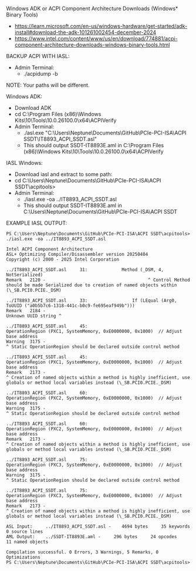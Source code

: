 Windows ADK or ACPI Component Architecture Downloads (Windows* Binary Tools)
- https://learn.microsoft.com/en-us/windows-hardware/get-started/adk-install#download-the-adk-101261002454-december-2024
- https://www.intel.com/content/www/us/en/download/774881/acpi-component-architecture-downloads-windows-binary-tools.html


BACKUP ACPI WITH IASL:
- Admin Terminal:
    - ./acpidump -b

NOTE: Your paths will be different.

Windows ADK:
- Download ADK
- cd C:\Program Files (x86)\Windows Kits\10\Tools\10.0.26100.0\x64\ACPIVerify
- Admin Terminal:
    - ./asl.exe "C:\Users\Neptune\Documents\GitHub\PCIe-PCI-ISA\ACPI SSDT\IT8893_ACPI_SSDT.asl"
    - This should output SSDT-IT8893E.aml in C:\Program Files (x86)\Windows Kits\10\Tools\10.0.26100.0\x64\ACPIVerify

IASL Windows:
- Download iasl and extract to some path:
- cd C:\Users\Neptune\Documents\GitHub\PCIe-PCI-ISA\ACPI SSDT\acpitools>
- Admin Terminal:
    - ./iasl.exe -oa ../IT8893_ACPI_SSDT.asl
    - This should output SSDT-IT8893E.aml in C:\Users\Neptune\Documents\GitHub\PCIe-PCI-ISA\ACPI SSDT


EXAMPLE IASL OUTPUT:
```
PS C:\Users\Neptune\Documents\GitHub\PCIe-PCI-ISA\ACPI SSDT\acpitools> ./iasl.exe -oa ../IT8893_ACPI_SSDT.asl

Intel ACPI Component Architecture
ASL+ Optimizing Compiler/Disassembler version 20250404
Copyright (c) 2000 - 2025 Intel Corporation

../IT8893_ACPI_SSDT.asl     31:             Method (_DSM, 4, NotSerialized)
Remark   2120 -                                       ^ Control Method should be made Serialized due to creation of named objects within (\_SB.PCI0.PCIE._DSM)

../IT8893_ACPI_SSDT.asl     33:                 If (LEqual (Arg0, ToUUID ("a0b5b7c6-1318-441c-b0c9-fe695eaf949b")))
Remark   2184 -                                                                           Unknown UUID string ^

../IT8893_ACPI_SSDT.asl     45:                         OperationRegion (PXC1, SystemMemory, 0xE0000000, 0x1000)  // Adjust base address
Warning  3175 -                                                            ^ Static OperationRegion should be declared outside control method

../IT8893_ACPI_SSDT.asl     45:                         OperationRegion (PXC1, SystemMemory, 0xE0000000, 0x1000)  // Adjust base address
Remark   2173 -                                                            ^ Creation of named objects within a method is highly inefficient, use globals or method local variables instead (\_SB.PCI0.PCIE._DSM)

../IT8893_ACPI_SSDT.asl     60:                         OperationRegion (PXC2, SystemMemory, 0xE0000000, 0x1000)  // Adjust base address
Warning  3175 -                                                            ^ Static OperationRegion should be declared outside control method

../IT8893_ACPI_SSDT.asl     60:                         OperationRegion (PXC2, SystemMemory, 0xE0000000, 0x1000)  // Adjust base address
Remark   2173 -                                                            ^ Creation of named objects within a method is highly inefficient, use globals or method local variables instead (\_SB.PCI0.PCIE._DSM)

../IT8893_ACPI_SSDT.asl     75:                         OperationRegion (PXC3, SystemMemory, 0xE0000000, 0x1000)  // Adjust base address
Warning  3175 -                                                            ^ Static OperationRegion should be declared outside control method

../IT8893_ACPI_SSDT.asl     75:                         OperationRegion (PXC3, SystemMemory, 0xE0000000, 0x1000)  // Adjust base address
Remark   2173 -                                                            ^ Creation of named objects within a method is highly inefficient, use globals or method local variables instead (\_SB.PCI0.PCIE._DSM)

ASL Input:     ../IT8893_ACPI_SSDT.asl -    4694 bytes     35 keywords      0 source lines
AML Output:    ../SSDT-IT8893E.aml -     296 bytes     24 opcodes      11 named objects

Compilation successful. 0 Errors, 3 Warnings, 5 Remarks, 0 Optimizations
PS C:\Users\Neptune\Documents\GitHub\PCIe-PCI-ISA\ACPI SSDT\acpitools>
```